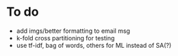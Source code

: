 # To do
<ul>
    <li>add imgs/better formatting to email msg</li>
    <li>k-fold cross partitioning for testing</li>
    <li>use tf-idf, bag of words, others for ML instead of SA(?)</li>
</ul>
